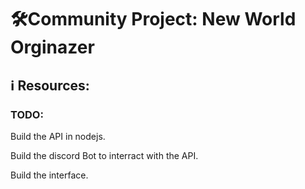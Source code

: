 # 🛠Community Project: New World Orginazer

## ℹ Resources:

### TODO:
Build the API in nodejs.

Build the discord Bot to interract with the API.

Build the interface.

